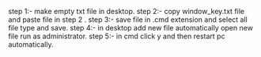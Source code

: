 step 1:- make empty txt file in desktop.
step 2:- copy window_key.txt file and paste file in step 2 .
step 3:- save file in .cmd extension and select all file type and save.
step 4:- in desktop add new file automatically open new file run as administrator.
step 5:- in cmd click y and then restart pc automatically.

